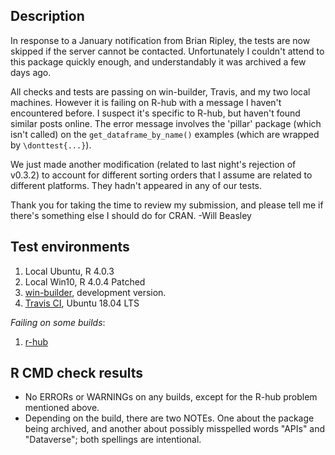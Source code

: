 Description
-----------------------------------------------

In response to a January notification from Brian Ripley, the tests are now skipped if the server cannot be contacted.  Unfortunately I couldn't attend to this package quickly enough, and understandably it was archived a few days ago.

All checks and tests are passing on win-builder, Travis, and my two local machines.  However it is failing on R-hub with a message I haven't encountered before. I suspect it's specific to R-hub, but haven't found similar posts online.  The error message involves the 'pillar' package (which isn't called) on the `get_dataframe_by_name()` examples (which are wrapped by `\donttest{...}`).

We just made another modification (related to last night's rejection of v0.3.2) to account for different sorting orders that I assume are related to different platforms.  They hadn't appeared in any of our tests.

Thank you for taking the time to review my submission, and please tell me if there's something else I should do for CRAN.  -Will Beasley


Test environments
-----------------------------------------------

1. Local Ubuntu, R 4.0.3
1. Local Win10, R 4.0.4 Patched
1. [win-builder](https://win-builder.r-project.org/4ML5zvxJzOw6/), development version.
1. [Travis CI](https://travis-ci.org/github/IQSS/dataverse-client-r), Ubuntu 18.04 LTS


*Failing on some builds*:

1. [r-hub](https://builder.r-hub.io/status/dataverse_0.3.3.tar.gz-ad235e27f3624c7ca85e8a13ab5e41b0)

R CMD check results
-----------------------------------------------

* No ERRORs or WARNINGs on any builds, except for the R-hub problem mentioned above.
* Depending on the build, there are two NOTEs.  One about the package being archived, and another about possibly misspelled words "APIs" and "Dataverse"; both spellings are intentional.
